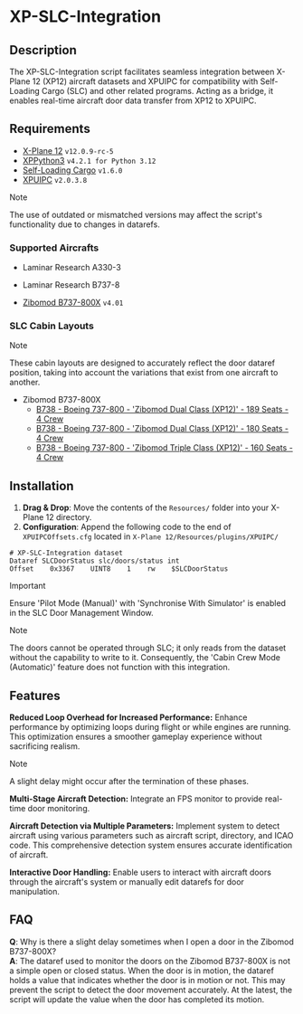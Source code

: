 # XP-SLC-Integration  
  
## Description  
  
The XP-SLC-Integration script facilitates seamless integration between X-Plane 12 (XP12) aircraft datasets and XPUIPC for compatibility with Self-Loading Cargo (SLC) and other related programs. Acting as a bridge, it enables real-time aircraft door data transfer from XP12 to XPUIPC.  
  
## Requirements  
  
- [X-Plane 12](https://www.x-plane.com/)  `v12.0.9-rc-5`  
- [XPPython3](https://xppython3.readthedocs.io/en/latest/)  `v4.2.1 for Python 3.12`  
- [Self-Loading Cargo](https://www.selfloadingcargo.com/)  `v1.6.0`  
- [XPUIPC](https://www.schiratti.com/xpuipc.html)  `v2.0.3.8`  
  
> [!NOTE]  
> The use of outdated or mismatched versions may affect the script's functionality due to changes in datarefs.  
  
### Supported Aircrafts  
 - Laminar Research A330-3  
 - Laminar Research B737-8  
   
 - [Zibomod B737-800X](https://forums.x-plane.org/index.php?/forums/forum/384-zibo-b738-800-modified/) `v4.01`  
  
### SLC Cabin Layouts  
> [!NOTE]  
> These cabin layouts are designed to accurately reflect the door dataref position, taking into account the variations that exist from one aircraft to another.  
  
- Zibomod B737-800X  
    - [B738 - Boeing 737-800 - 'Zibomod Dual Class (XP12)' - 189 Seats - 4 Crew](https://www.selfloadingcargo.com/cabinlayouts/view/10435)  
    - [B738 - Boeing 737-800 - 'Zibomod Dual Class (XP12)' - 180 Seats - 4 Crew](https://www.selfloadingcargo.com/cabinlayouts/view/10445)  
    - [B738 - Boeing 737-800 - 'Zibomod Triple Class (XP12)' - 160 Seats - 4 Crew](https://www.selfloadingcargo.com/cabinlayouts/view/10429)  
  
## Installation  
  
1. **Drag & Drop**: Move the contents of the `Resources/` folder into your X-Plane 12 directory.  
2. **Configuration**: Append the following code to the end of `XPUIPCOffsets.cfg` located in `X-Plane 12/Resources/plugins/XPUIPC/`  
  
```  
# XP-SLC-Integration dataset  
Dataref SLCDoorStatus slc/doors/status int  
Offset    0x3367    UINT8    1    rw    $SLCDoorStatus  
```  
  
> [!IMPORTANT]  
> Ensure 'Pilot Mode (Manual)' with 'Synchronise With Simulator' is enabled in the SLC Door Management Window.  
  
> [!NOTE]  
> The doors cannot be operated through SLC; it only reads from the dataset without the capability to write to it. Consequently, the 'Cabin Crew Mode (Automatic)' feature does not function with this integration.  
  
## Features  
  
**Reduced Loop Overhead for Increased Performance:**
   Enhance performance by optimizing loops during flight or while engines are running. This optimization ensures a smoother gameplay experience without sacrificing realism.  
  
> [!NOTE]  
> A slight delay might occur after the termination of these phases.  
  
**Multi-Stage Aircraft Detection:**
   Integrate an FPS monitor to provide real-time door monitoring.  
  
**Aircraft Detection via Multiple Parameters:**
   Implement system to detect aircraft using various parameters such as aircraft script, directory, and ICAO code. This comprehensive detection system ensures accurate identification of aircraft.  
  
**Interactive Door Handling:**
   Enable users to interact with aircraft doors through the aircraft's system or manually edit datarefs for door manipulation.  
  
## FAQ  
  
**Q**: Why is there a slight delay sometimes when I open a door in the Zibomod B737-800X?  
**A**: The dataref used to monitor the doors on the Zibomod B737-800X is not a simple open or closed status. When the door is in motion, the dataref holds a value that indicates whether the door is in motion or not. This may prevent the script to detect the door movement accurately. At the latest, the script will update the value when the door has completed its motion.  
